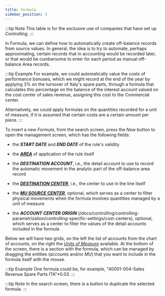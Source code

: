 ```yaml
---
title: Formula
sidebar_position: 3
--- 
```


:::tip Note 
This table is for the exclusive use of companies that have set up *Controlling*.
:::

In Formula, we can define how to automatically create off-balance records from source values. In general, the idea is to try to automate, perhaps approximating, certain records that in accounting would be recorded later, or that would be cumbersome to enter for each period as manual off-balance Area records.

:::tip Example 
For example, we could automatically value the costs of performance bonuses, which we might record at the end of the year by applying 3% on the turnover of Italy's spare parts, through a formula that calculates this percentage on the balance of the interest account valued on the cost center of sales revenue, assigning this cost to the Commercial center.

Alternatively, we could apply formulas on the quantities recorded for a unit of measure, if it is assumed that certain costs are a certain amount per piece.
:::

To insert a new *Formula*, from the search screen, press the *New* button to open the management screen, which has the following fields:
- the ***START DATE*** and ***END DATE*** of the rule's validity

- the [***AREA***](/docs/controlling/controlling-parametrization/controlling-specific-settings/area-types-areas) of application of the rule itself

- the ***DESTINATION ACCOUNT***, i.e., the detail account to use to record the automatic movement in the analytic part of the off-balance area record

- the [***DESTINATION CENTER***](/docs/controlling/controlling-parametrization/controlling-specific-settings/cost-centers), i.e., the center to use in the line itself

- the [***MU SOURCE CENTER***](/docs/controlling/controlling-parametrization/controlling-specific-settings/cost-centers), optional, which serves as a center to filter physical movements when the formula involves quantities managed by a unit of measure

- the ***ACCOUNT CENTER ORIGIN*** (/docs/controlling/controlling-parametrization/controlling-specific-settings/cost-centers), optional, which serves as a center to filter the values of the detail accounts included in the formula

Below we will have two grids, on the left the list of accounts from the chart of accounts, on the right the [*Units of Measure*](/docs/controlling/controlling-parametrization/controlling-specific-settings/measure-units) available.
At the bottom of the screen, there is a section with the formula, which can be managed by dragging the entities (*accounts* and/or *MU*) that you want to include in the formula itself with the mouse.

:::tip Example 
One formula could be, for example, "40001-004-Sales Revenue Spare Parts ITA"*0.03.
:::

:::tip Note
In the search screen, there is a button to duplicate the selected formula.
:::